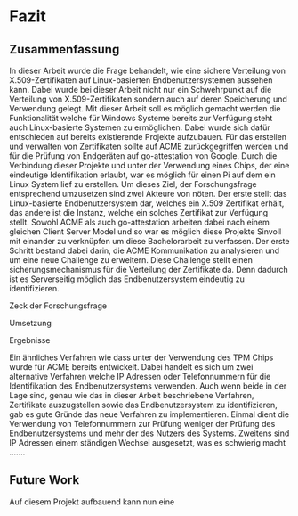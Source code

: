 # Fazit

## Zusammenfassung

In dieser Arbeit wurde die Frage behandelt, wie eine sichere Verteilung von X.509-Zertifikaten auf Linux-basierten Endbenutzersystemen aussehen kann. Dabei wurde bei dieser Arbeit nicht nur ein Schwehrpunkt auf die Verteilung von X.509-Zertifikaten sondern auch auf deren Speicherung und Verwendung gelegt. Mit dieser Arbeit soll es möglich gemacht werden die Funktionalität welche für Windows Systeme bereits zur Verfügung steht auch Linux-basierte Systemen zu ermöglichen.
Dabei wurde sich dafür entschieden auf bereits existierende Projekte aufzubauen. Für das erstellen und verwalten von Zertifikaten sollte auf ACME zurückgegriffen werden und für die Prüfung von Endgeräten auf go-attestation von Google. Durch die Verbindung dieser Projekte und unter der Verwendung eines Chips, der eine eindeutige Identifikation erlaubt, war es möglich für einen Pi auf dem ein Linux System lief zu erstellen.
Um dieses Ziel, der Forschungsfrage entsprechend umzusetzen sind zwei Akteure von nöten. Der erste stellt das Linux-basierte Endbenutzersystem dar, welches ein X.509 Zertifikat erhält, das andere ist die Instanz, welche ein solches Zertifikat zur Verfügung stellt. Sowohl ACME als auch go-attestation arbeiten dabei nach einem gleichen Client Server Model und so war es möglich diese Projekte Sinvoll mit einander zu verknüpfen um diese Bachelorarbeit zu verfassen. Der erste Schritt bestand dabei darin, die ACME Kommunikation zu analysieren und um eine neue Challenge zu erweitern. Diese Challenge stellt einen sicherungsmechanismus für die Verteilung der Zertifikate da. Denn dadurch ist es Serverseitig möglich das Endbenutzersystem eindeutig zu identifizieren.

Zeck der Forschungsfrage

Umsetzung

Ergebnisse

Ein ähnliches Verfahren wie dass unter der Verwendung des TPM Chips wurde für ACME bereits entwickelt. Dabei handelt es sich um zwei alternative Verfahren welche IP Adressen oder Telefonnummern für die Identifikation des Endbenutzersystems verwenden. Auch wenn beide in der Lage sind, genau wie das in dieser Arbeit beschriebene Verfahren, Zertifikate auszugstellen sowie das Endbenutzersystem zu identifizieren, gab es gute Gründe das neue Verfahren zu implementieren. Einmal dient die Verwendung von Telefonnummern zur Prüfung weniger der Prüfung des Endbenutzersystems und mehr der des Nutzers des Systems. Zweitens sind IP Adressen einem ständigen Wechsel ausgesetzt, was es schwierig macht ....... <!-- warum schwierig? --> 


<!-- Regeln: Auführliche Schlussfolgerungen und Refelxion, zusammenfassung der zentralen Erkenntnisse, keine neuen Informationen, evtl Verweis auf offene Fragen/ evaluierung der Vorgehensweise, Präsens verweise auf meine Forschung im 1ter Vergangenheit -->

## Future Work

Auf diesem Projekt aufbauend kann nun eine


<!--
Kommentare können so hinzugefügt werden.

## Ergebnisse

Die Tabelle \ref{tabellenreferenz} zeigt uns wie man eine Tabelle hinzufügt. Integer tincidunt sed nisl eget pellentesque. Mauris eleifend, nisl non lobortis fringilla, sapien eros aliquet orci, vitae pretium massa neque eu turpis. Pellentesque tincidunt aliquet volutpat. Ut ornare dui id ex sodales laoreet.

<!-- Erzwingt eine neue Seite

\newpage

---------------------------------------------------------------------------
Spalte 1            Spalte 2                Spalte 3
--------------      -------------------     -------------------
Zeile 1               0.1                     0.2

Zeile 2               0.3                     0.3

Zeile 3               0.4                     0.4

Zeile 4               0.5                     0.6

---------------------------------------------------------------------------

Table: Das ist die Tabellenbeschriftung. Suspendisse blandit dolor sed tellus venenatis, venenatis fringilla turpis pretium. \label{tabellenreferenz}


## Auseinandersetzung

Das ist die Auseinandersetzung mit den Ergebnissen. Etiam sit amet mi eros. Donec vel nisi sed purus gravida fermentum at quis odio. Vestibulum quis nisl sit amet justo maximus molestie. Maecenas vitae arcu erat. Nulla facilisi. Nam pretium mauris eu enim porttitor, a mattis velit dictum. Nulla sit amet ligula non mauris volutpat fermentum quis vitae sapien.

## Schlussfolgerung

Das ist die Schlussfolgerung des Kapitels. Nullam porta tortor id vehicula interdum. Quisque pharetra, neque ut accumsan suscipit, orci orci commodo tortor, ac finibus est turpis eget justo. Cras sodales nibh nec mauris laoreet iaculis. Morbi volutpat orci felis, id condimentum nulla suscipit eu. Fusce in turpis quis ligula tempus scelerisque eget quis odio. Vestibulum et dolor id erat lobortis ullamcorper quis at sem.
-->
